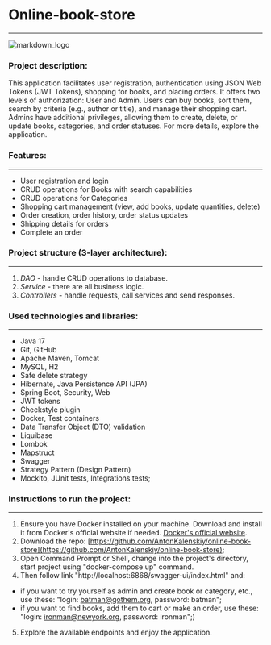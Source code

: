 # Online-book-store

---
![markdown_logo](https://www.pngall.com/wp-content/uploads/2018/05/Books-PNG-Clipart.png)

### Project description:
This application facilitates user registration, authentication using JSON Web Tokens (JWT Tokens), 
shopping for books, and placing orders. It offers two levels of authorization: User and Admin. 
Users can buy books, sort them, search by criteria (e.g., author or title), and manage their shopping cart. 
Admins have additional privileges, allowing them to create, delete, or update books, categories, and order statuses. 
For more details, explore the application.


### Features:

---
- User registration and login
- CRUD operations for Books with search capabilities
- CRUD operations for Categories
- Shopping cart management (view, add books, update quantities, delete)
- Order creation, order history, order status updates
- Shipping details for orders
- Complete an order

### Project structure (3-layer architecture):

---
1. *DAO* - handle CRUD operations to database.
2. *Service* - there are all business logic.
3. *Controllers* - handle requests, call services and send responses.

### Used technologies and libraries:

---
- Java 17
- Git, GitHub
- Apache Maven, Tomcat
- MySQL, H2
- Safe delete strategy
- Hibernate, Java Persistence API (JPA)
- Spring Boot, Security, Web
- JWT tokens
- Checkstyle plugin
- Docker, Test containers
- Data Transfer Object (DTO) validation
- Liquibase
- Lombok
- Mapstruct
- Swagger
- Strategy Pattern (Design Pattern)
- Mockito, JUnit tests, Integrations tests;

### Instructions to run the project:

---
1. Ensure you have Docker installed on your machine. Download and install it from Docker's official website if needed. [Docker's official website](https://www.docker.com/get-started).
2. Download the repo: [https://github.com/AntonKalenskiy/online-book-store](https://github.com/AntonKalenskiy/online-book-store);
3. Open Command Prompt or Shell, change into the project's directory, start project using "docker-compose up" command.
4. Then follow link "http://localhost:6868/swagger-ui/index.html" and: 
  - if you want to try yourself as admin and create book or category, etc., use these: "login: batman@gothem.org, password: batman"; 
  - if you want to find books, add them to cart or make an order, use these: "login: ironman@newyork.org, password: ironman";)
5. Explore the available endpoints and enjoy the application.

